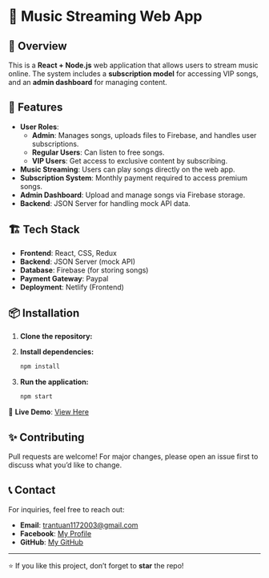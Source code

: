 # 🎵 Music Streaming Web App

## 📌 Overview
This is a **React + Node.js** web application that allows users to stream music online. The system includes a **subscription model** for accessing VIP songs, and an **admin dashboard** for managing content.

## 🚀 Features

- **User Roles**:
  - **Admin**: Manages songs, uploads files to Firebase, and handles user subscriptions.
  - **Regular Users**: Can listen to free songs.
  - **VIP Users**: Get access to exclusive content by subscribing.
- **Music Streaming**: Users can play songs directly on the web app.
- **Subscription System**: Monthly payment required to access premium songs.
- **Admin Dashboard**: Upload and manage songs via Firebase storage.
- **Backend**: JSON Server for handling mock API data.

## 🏗️ Tech Stack

- **Frontend**: React, CSS, Redux
- **Backend**: JSON Server (mock API)
- **Database**: Firebase (for storing songs)
- **Payment Gateway**: Paypal
- **Deployment**: Netlify (Frontend)

## 📦 Installation

1. **Clone the repository:**
2. **Install dependencies:**
   ```sh
   npm install
   ```

4. **Run the application:**
   ```sh
   npm start
   ```

🔗 **Live Demo**: [View Here](https://davidmusic.site/)


## ✨ Contributing
Pull requests are welcome! For major changes, please open an issue first to discuss what you’d like to change.

## 📞 Contact
For inquiries, feel free to reach out:
- **Email**: trantuan1172003@gmail.com
- **Facebook**: [My Profile](https://www.facebook.com/trananhtuan1173)
- **GitHub**: [My GitHub](https://github.com/anhtuan1172003)

---
⭐ If you like this project, don’t forget to **star** the repo!
